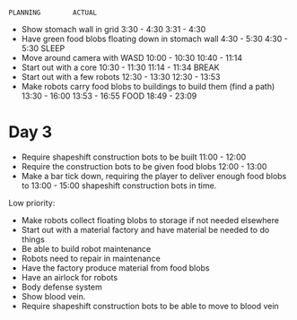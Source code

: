                                                                                 PLANNING        ACTUAL
- Show stomach wall in grid                                                     3:30 - 4:30     3:31 - 4:30
- Have green food blobs floating down in stomach wall                           4:30 - 5:30     4:30 - 5:30
                                                                                SLEEP
- Move around camera with WASD                                                  10:00 - 10:30   10:40 - 11:14
- Start out with a core                                                         10:30 - 11:30   11:14 - 11:34
                                                                                BREAK
- Start out with a few robots                                                   12:30 - 13:30   12:30 - 13:53
- Make robots carry food blobs to buildings to build them (find a path)         13:30 - 16:00   13:53 - 16:55
                                                                                                FOOD
                                                                                                18:49 - 23:09

# Day 3
- Require shapeshift construction bots to be built                              11:00 - 12:00
- Require the construction bots to be given food blobs                          12:00 - 13:00
- Make a bar tick down, requiring the player to deliver enough food blobs to    13:00 - 15:00
    shapeshift construction bots in time.

Low priority:
- Make robots collect floating blobs to storage if not needed elsewhere
- Start out with a material factory and have material be needed to do things
- Be able to build robot maintenance
- Robots need to repair in maintenance
- Have the factory produce material from food blobs
- Have an airlock for robots
- Body defense system
- Show blood vein.
- Require shapeshift construction bots to be able to move to blood vein
